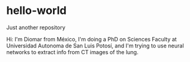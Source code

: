 # hello-world
Just another repository

Hi:
  I'm Diomar from México, I'm doing a PhD on Sciences Faculty at Universidad Autonoma de San Luis Potosí, and I'm trying to use neural networks to extract info from CT images of the lung.
  
